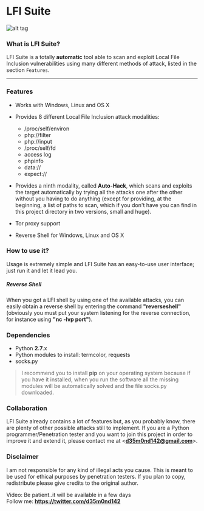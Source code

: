 # LFI Suite

![alt tag](https://github.com/D35m0nd142/LFISuite/blob/master/screenshot.png)

<h3> What is LFI Suite? </h3>

LFI Suite is a totally <b>automatic</b> tool able to scan and exploit Local File Inclusion vulnerabilities using many different methods of attack, listed in the section `Features`.

* * * 

<h3> Features </h3>

* Works with Windows, Linux and OS X
* Provides 8 different Local File Inclusion attack modalities:
  - /proc/self/environ
  - php://filter
  - php://input
  - /proc/self/fd
  - access log
  - phpinfo
  - data://
  - expect://

* Provides a ninth modality, called <b>Auto-Hack</b>, which scans and exploits the target automatically by trying all the attacks one after the other without you having to do anything (except for providing, at the beginning, a list of paths to scan, which if you don't have you can find in this project directory in two versions, small and huge). 
* Tor proxy support
* Reverse Shell for Windows, Linux and OS X

<h3> How to use it? </h3>

Usage is extremely simple and LFI Suite has an easy-to-use user interface; just run it and let it lead you.
##### Reverse Shell
When you got a LFI shell by using one of the available attacks, you can easily obtain a reverse shell by entering the command <b>"reverseshell"</b> (obviously you must put your system listening for the reverse connection, for instance using <b>"nc -lvp port"</b>).

<h3> Dependencies </h3>

* Python <b>2.7</b>.x
* Python modules to install: termcolor, requests
* socks.py 

> I recommend you to install <b>pip</b> on your operating system because if you have it installed, when you run the software all the missing modules will be automatically solved and the file socks.py downloaded.

<h3> Collaboration </h3>

LFI Suite already contains a lot of features but, as you probably know, there are plenty of other possible attacks still to implement.
If you are a Python programmer/Penetration tester and you want to join this project in order to improve it and extend it, please contact me at <<b>d35m0nd142@gmail.com</b>>.

<h3> Disclaimer </h3>

I am not responsible for any kind of illegal acts you cause. This is meant to be used for ethical purposes by penetration testers. If you plan to copy, redistribute please give credits to the original author.

Video: Be patient..it will be available in a few days <br>
Follow me: <b>https://twitter.com/d35m0nd142</b>
